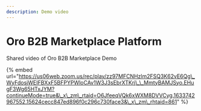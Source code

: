 ```yaml
---
description: Demo video
---
```


# Oro B2B Marketplace Platform

Shared video of Oro B2B Marketplace Demo

{% embed url="https://us06web.zoom.us/rec/play/zz97MFCNHzlm2FSQ3K62vE6Qg\_WyFdosjWEIFBXxF5BFPYPWloCAv1W3J3sEbrXTKrj\_\_MmtyBAMJSyo.EHugF3Wg65HTxJYM?continueMode=true&\_x\_zm\_rtaid=O6JfeeqVQk6xWXM8DVVCyg.1633742967552.15624cecc847ed896f0c296c730face3&\_x\_zm\_rhtaid=861" %}



